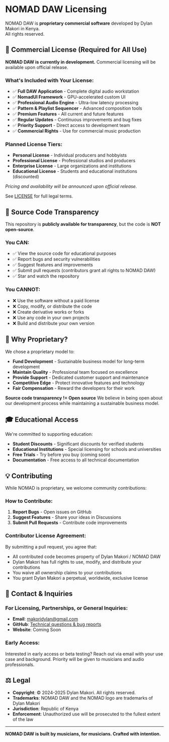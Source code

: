 # NOMAD DAW Licensing

NOMAD DAW is **proprietary commercial software** developed by Dylan Makori in Kenya.  
All rights reserved.

## 💼 Commercial License (Required for All Use)

**NOMAD DAW is currently in development.** Commercial licensing will be available
upon official release.

### What's Included with Your License:
- ✅ **Full DAW Application** - Complete digital audio workstation
- ✅ **NomadUI Framework** - GPU-accelerated custom UI
- ✅ **Professional Audio Engine** - Ultra-low latency processing
- ✅ **Pattern & Playlist Sequencer** - Advanced composition tools
- ✅ **Premium Features** - All current and future features
- ✅ **Regular Updates** - Continuous improvements and bug fixes
- ✅ **Priority Support** - Direct access to development team
- ✅ **Commercial Rights** - Use for commercial music production

### Planned License Tiers:
- **Personal License** - Individual producers and hobbyists
- **Professional License** - Professional studios and producers
- **Enterprise License** - Large organizations and institutions
- **Educational License** - Students and educational institutions (discounted)

*Pricing and availability will be announced upon official release.*

See [LICENSE](LICENSE) for full legal terms.

## 📖 Source Code Transparency

This repository is **publicly available for transparency**, but the code is **NOT open-source**.

### You CAN:
- ✅ View the source code for educational purposes
- ✅ Report bugs and security vulnerabilities
- ✅ Suggest features and improvements
- ✅ Submit pull requests (contributors grant all rights to NOMAD DAW)
- ✅ Star and watch the repository

### You CANNOT:
- ❌ Use the software without a paid license
- ❌ Copy, modify, or distribute the code
- ❌ Create derivative works or forks
- ❌ Use any code in your own projects
- ❌ Build and distribute your own version

## 🤝 Why Proprietary?

We chose a proprietary model to:
- **Fund Development** - Sustainable business model for long-term development
- **Maintain Quality** - Professional team focused on excellence
- **Provide Support** - Dedicated customer support and maintenance
- **Competitive Edge** - Protect innovative features and technology
- **Fair Compensation** - Reward the developers for their work

**Source code transparency != Open source**
We believe in being open about our development process while maintaining a sustainable business model.

## 🎓 Educational Access

We're committed to supporting education:
- **Student Discounts** - Significant discounts for verified students
- **Educational Institutions** - Special licensing for schools and universities
- **Free Trials** - Try before you buy (coming soon)
- **Documentation** - Free access to all technical documentation

## 💡 Contributing

While NOMAD is proprietary, we welcome community contributions:

### How to Contribute:
1. **Report Bugs** - Open issues on GitHub
2. **Suggest Features** - Share your ideas in Discussions
3. **Submit Pull Requests** - Contribute code improvements

### Contributor License Agreement:
By submitting a pull request, you agree that:
- All contributed code becomes property of Dylan Makori / NOMAD DAW
- Dylan Makori has full rights to use, modify, and distribute your contributions
- You waive all ownership claims to your contributions
- You grant Dylan Makori a perpetual, worldwide, exclusive license

## 📧 Contact & Inquiries

### For Licensing, Partnerships, or General Inquiries:
- **Email**: makoridylan@gmail.com
- **GitHub**: [Technical questions & bug reports](https://github.com/***REMOVED***/NOMAD/issues)
- **Website**: Coming Soon

### Early Access:
Interested in early access or beta testing? Reach out via email with your use case
and background. Priority will be given to musicians and audio professionals.

## ⚖️ Legal

- **Copyright**: © 2024-2025 Dylan Makori. All rights reserved.
- **Trademarks**: NOMAD DAW and the NOMAD logo are trademarks of Dylan Makori
- **Jurisdiction**: Republic of Kenya
- **Enforcement**: Unauthorized use will be prosecuted to the fullest extent of the law

---

**NOMAD DAW is built by musicians, for musicians. Crafted with intention.**

